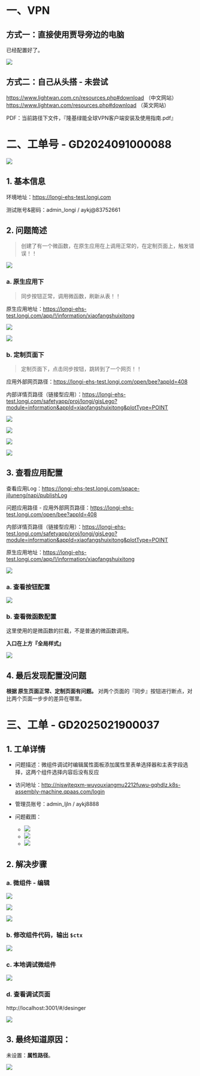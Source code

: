 

# 一、VPN

## 方式一：直接使用贾导旁边的电脑

已经配置好了。

![](/AllFiles/前端文档/1-Lego（全）/0-工单维度-项目工单记录/陕西隆基绿能EHS/images/001.png)



## 方式二：自己从头搭 - 未尝试

https://www.lightwan.com.cn/resources.php#download （中文网站）
https://www.lightwan.com/resources.php#download （英文网站）

PDF：当前路径下文件，『隆基绿能全球VPN客户端安装及使用指南.pdf』





# 二、工单号 - GD2024091000088

![](/AllFiles/前端文档/1-Lego（全）/0-工单维度-项目工单记录/陕西隆基绿能EHS/images/002.png)



## 1. 基本信息

环境地址：https://longi-ehs-test.longi.com

测试账号&密码：admin_longi / aykj@83752661



## 2. 问题简述

> 创建了有一个微函数，在原生应用在上调用正常的，在定制页面上，触发错误！！

![](/AllFiles/前端文档/1-Lego（全）/0-工单维度-项目工单记录/陕西隆基绿能EHS/images/004.png)



### a. 原生应用下

> 同步按钮正常，调用微函数，刷新从表！！

原生应用地址：https://longi-ehs-test.longi.com/app/!/information/xiaofangshuixitong

![](/AllFiles/前端文档/1-Lego（全）/0-工单维度-项目工单记录/陕西隆基绿能EHS/images/005.png)

![](/AllFiles/前端文档/1-Lego（全）/0-工单维度-项目工单记录/陕西隆基绿能EHS/images/006.png)



### b. 定制页面下

> 定制页面下，点击同步按钮，跳转到了一个网页！！

应用外部网页路径：https://longi-ehs-test.longi.com/open/bee?appId=408

内部详情页路径（链接型应用）：https://longi-ehs-test.longi.com/safetyapp/proj/longi/gisLego?module=information&appId=xiaofangshuixitong&plotType=POINT

![](/AllFiles/前端文档/1-Lego（全）/0-工单维度-项目工单记录/陕西隆基绿能EHS/images/010.png)

![](/AllFiles/前端文档/1-Lego（全）/0-工单维度-项目工单记录/陕西隆基绿能EHS/images/007.png)

![](/AllFiles/前端文档/1-Lego（全）/0-工单维度-项目工单记录/陕西隆基绿能EHS/images/008.png)

![](/AllFiles/前端文档/1-Lego（全）/0-工单维度-项目工单记录/陕西隆基绿能EHS/images/009.png)





## 3. 查看应用配置

查看应用Log：https://longi-ehs-test.longi.com/space-jiluneng/napi/publishLog



问题应用路径 - 应用外部网页路径：https://longi-ehs-test.longi.com/open/bee?appId=408

内部详情页路径（链接型应用）：https://longi-ehs-test.longi.com/safetyapp/proj/longi/gisLego?module=information&appId=xiaofangshuixitong&plotType=POINT

原生应用地址：https://longi-ehs-test.longi.com/app/!/information/xiaofangshuixitong

![](/AllFiles/前端文档/1-Lego（全）/0-工单维度-项目工单记录/陕西隆基绿能EHS/images/003.png)



### a. 查看按钮配置

![](/AllFiles/前端文档/1-Lego（全）/0-工单维度-项目工单记录/陕西隆基绿能EHS/images/011.png)



### b. 查看微函数配置

这里使用的是微函数的拦截，不是普通的微函数调用。

**入口在上方『全局样式』**

![](/AllFiles/前端文档/1-Lego（全）/0-工单维度-项目工单记录/陕西隆基绿能EHS/images/012.png)



## 4. 最后发现配置没问题

**根据 原生页面正常、定制页面有问题。** 对两个页面的『同步』按钮进行断点，对比两个页面一步步的差异在哪里。





# 三、工单 - GD2025021900037

## 1. 工单详情

* 问题描述：微组件调试时编辑属性面板添加属性里表单选择器和主表字段选择，这两个组件选择内容后没有反应
* 访问地址：http://njswjteqxm-wuyouxiangmu2212fuwu-gqhdlz.k8s-assembly-machine.qpaas.com/login
* 管理员账号：admin_ljln / aykj8888

* 问题截图：
    * ![](/AllFiles/前端文档/1-Lego（全）/0-工单维度-项目工单记录/陕西隆基绿能EHS/images/107.png)
    * ![](/AllFiles/前端文档/1-Lego（全）/0-工单维度-项目工单记录/陕西隆基绿能EHS/images/108.png)
    * ![](/AllFiles/前端文档/1-Lego（全）/0-工单维度-项目工单记录/陕西隆基绿能EHS/images/109.png)





## 2. 解决步骤

### a. 微组件 - 编辑

![](/AllFiles/前端文档/1-Lego（全）/0-工单维度-项目工单记录/陕西隆基绿能EHS/images/101.png)

![](/AllFiles/前端文档/1-Lego（全）/0-工单维度-项目工单记录/陕西隆基绿能EHS/images/102.png)

![](/AllFiles/前端文档/1-Lego（全）/0-工单维度-项目工单记录/陕西隆基绿能EHS/images/103.png)



### b. 修改组件代码，输出 `$ctx`

![](/AllFiles/前端文档/1-Lego（全）/0-工单维度-项目工单记录/陕西隆基绿能EHS/images/104.png)



### c. 本地调试微组件

![](/AllFiles/前端文档/1-Lego（全）/0-工单维度-项目工单记录/陕西隆基绿能EHS/images/105.png)



### d. 查看调试页面

http://localhost:3001/#/desinger

![](/AllFiles/前端文档/1-Lego（全）/0-工单维度-项目工单记录/陕西隆基绿能EHS/images/106.png)



## 3. 最终知道原因：

未设置：**属性路径**。

![](/AllFiles/前端文档/1-Lego（全）/0-工单维度-项目工单记录/陕西隆基绿能EHS/images/103.png)



